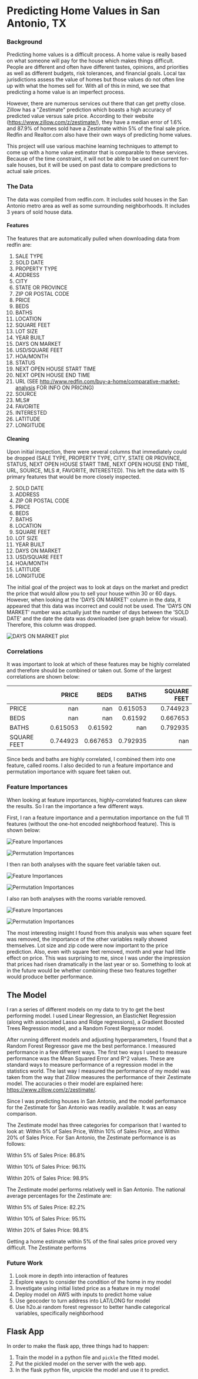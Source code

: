 # Predicting Home Values in San Antonio, TX

### Background

Predicting home values is a difficult process.  A home value is really based on what someone will pay for the house which makes things difficult.  People are different and often have different tastes, opinions, and priorities as well as different budgets, risk tolerances, and financial goals.  Local tax jurisdictions assess the value of homes but those values do not often line up with what the homes sell for.  With all of this in mind, we see that predicting a home value is an imperfect process.

However, there are numerous services out there that can get pretty close.  Zillow has a "Zestimate" prediction which boasts a high accuracy of predicted value versus sale price.  According to their website (https://www.zillow.com/z/zestimate/), they have a median error of 1.6% and 87.9% of homes sold have a Zestimate within 5% of the final sale price.  Redfin and Realtor.com also have their own ways of predicting home values.  

This project will use various machine learning techniques to attempt to come up with a home value estimator that is comparable to these services.  Because of the time constraint, it will not be able to be used on current for-sale houses, but it will be used on past data to compare predictions to actual sale prices. 

### The Data

The data was compiled from redfin.com.  It includes sold houses in the San Antonio metro area as well as some surrounding neighborhoods.  It includes 3 years of sold house data.  

#### Features

The features that are automatically pulled when downloading data from redfin are:
1.   SALE TYPE                                                                                   
2.   SOLD DATE                                                                                   
3.   PROPERTY TYPE                                                                               
4.   ADDRESS                                                                                     
5.   CITY                                                                                        
6.   STATE OR PROVINCE                                                                           
7.   ZIP OR POSTAL CODE                                                                          
8.   PRICE                                                                                       
9.   BEDS                                                                                        
10.   BATHS                                                                                       
11.  LOCATION                                                                                    
12.  SQUARE FEET                                                                                 
13.  LOT SIZE                                                                                    
14.  YEAR BUILT                                                                                  
15.  DAYS ON MARKET                                                                              
16.  USD/SQUARE FEET                                                                               
17.  HOA/MONTH                                                                                   
18.  STATUS                                                                                      
19.  NEXT OPEN HOUSE START TIME                                                                  
20.  NEXT OPEN HOUSE END TIME                                                                    
21.  URL (SEE http://www.redfin.com/buy-a-home/comparative-market-analysis FOR INFO ON PRICING)  
22.  SOURCE                                                                                      
23.  MLS#                                                                                        
24.  FAVORITE                                                                                    
25.  INTERESTED                                                                                  
26.  LATITUDE                                                                                    
27.  LONGITUDE 

#### Cleaning

Upon initial inspection, there were several columns that immediately could be dropped (SALE TYPE, PROPERTY TYPE, CITY, STATE OR PROVINCE, STATUS, NEXT OPEN HOUSE START TIME, NEXT OPEN HOUSE END TIME, URL, SOURCE, MLS #, FAVORITE, INTERESTED).  This left the data with 15 primary features that would be more closely inspected.
                                                                                 
2.   SOLD DATE                                                                              
4.   ADDRESS                                                                                     
7.   ZIP OR POSTAL CODE                                                                          
8.   PRICE                                                                                       
9.   BEDS                                                                                        
10.   BATHS                                                                                       
11.  LOCATION                                                                                    
12.  SQUARE FEET                                                                                 
13.  LOT SIZE                                                                                    
14.  YEAR BUILT                                                                                  
15.  DAYS ON MARKET                                                                              
16.  USD/SQUARE FEET                                                                               
17.  HOA/MONTH                                                                                 
26.  LATITUDE                                                                                    
27.  LONGITUDE 

The initial goal of the project was to look at days on the market and predict the price that would allow you to sell your house within 30 or 60 days.  However, when looking at the 'DAYS ON MARKET' column in the data, it appeared that this data was incorrect and could not be used.  The 'DAYS ON MARKET' number was actually just the number of days between the 'SOLD DATE' and the date the data was downloaded (see graph below for visual).  Therefore, this column was dropped.

![DAYS ON MARKET plot](img/soldplot.png)

### Correlations

It was important to look at which of these features may be highly correlated and therefore should be combined or taken out.  Some of the largest correlations are shown below:

|             |      PRICE |       BEDS |      BATHS |   SQUARE FEET |
|:------------|-----------:|-----------:|-----------:|--------------:|
| PRICE       | nan        | nan        |   0.615053 |      0.744923 |
| BEDS        | nan        | nan        |   0.61592  |      0.667653 |
| BATHS       |   0.615053 |   0.61592  | nan        |      0.792935 |
| SQUARE FEET |   0.744923 |   0.667653 |   0.792935 |    nan        |

Since beds and baths are highly correlated, I combined them into one feature, called rooms.  I also decided to run a feature importance and permutation importance with square feet taken out.

### Feature Importances

When looking at feature importances, highly-correlated features can skew the results.  So I ran the importance a few different ways.

First, I ran a feature importance and a permutation importance on the full 11 features (without the one-hot encoded neighborhood feature).  This is shown below:

![Feature Importances](img/featureimportances2.png)

![Permutation Importances](img/permimportances.png)

I then ran both analyses with the square feet variable taken out.

![Feature Importances](img/FI2.png)

![Permutation Importances](img/permimportances2.png)

I also ran both analyses with the rooms variable removed.

![Feature Importances](img/FI3.png)

![Permutation Importances](img/permimportances3.png)

The most interesting insight I found from this analysis was when square feet was removed, the importance of the other variables really showed themselves.  Lot size and zip code were now important to the price prediction.  Also, even with square feet removed, month and year had little effect on price.  This was surprising to me, since I was under the impression that prices had risen dramatically in the last year or so.  Something to look at in the future would be whether combining these two features together would produce better performance.

## The Model

I ran a series of different models on my data to try to get the best performing model.  I used Linear Regression, an ElasticNet Regression (along with associated Lasso and Ridge regressions), a Gradient Boosted Trees Regression model, and a Random Forest Regressor model.

After running different models and adjusting hyperparameters, I found that a Random Forest Regressor gave me the best performance.  I measured performance in a few different ways.  The first two ways I used to measure performance was the Mean Squared Error and R^2 values.  These are standard ways to measure performance of a regression model in the statistics world.  The last way I measured the performance of my model was taken from the way that Zillow measures the performance of their Zestimate model.  The accuracies o their model are explained here: https://www.zillow.com/z/zestimate/.

Since I was predicting houses in San Antonio, and the model performance for the Zestimate for San Antonio was readily available.  It was an easy comparison.  

The Zestimate model has three categories for comparison that I wanted to look at: Within 5% of Sales Price, Within 10% of Sales Price, and Within 20% of Sales Price.  For San Antonio, the Zestimate performance is as follows:

Within 5% of Sales Price: 86.8%

Within 10% of Sales Price: 96.1%

Within 20% of Sales Price: 98.9%

The Zestimate model performs relatively well in San Antonio.  The national average percentages for the Zestimate are:

Within 5% of Sales Price: 82.2%

Within 10% of Sales Price: 95.1%

Within 20% of Sales Price: 98.8%

Getting a home estimate within 5% of the final sales price proved very difficult.  The Zestimate performs 













### Future Work

1. Look more in depth into interaction of features
2. Explore ways to consider the condition of the home in my model
3. Investigate using initial listed price as a feature in my model
4. Deploy model on AWS with inputs to predict home value
5. Use geocoder to turn address into LAT/LONG for model
6. Use h2o.ai random forest regressor to better handle categorical variables, specifically neighborhood

## Flask App

In order to make the flask app, three things had to happen:
1. Train the model in a python file and `pickle` the fitted model.
2. Put the pickled model on the server with the web app.
3. In the flask python file, unpickle the model and use it to predict.